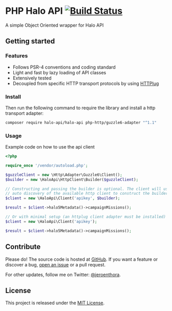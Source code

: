 # PHP Halo API [![Build Status](https://travis-ci.org/halo-api/php-halo-api.svg?branch=master)](https://travis-ci.org/halo-api/php-halo-api)

A simple Object Oriented wrapper for Halo API

## Getting started

### Features

- Follows PSR-4 conventions and coding standard
- Light and fast by lazy loading of API classes
- Extensively tested
- Decoupled from specific HTTP transport protocols by using [HTTPlug](http://docs.php-http.org/en/latest/)

### Install

Then run the following command to require the library and install a http transport adapter:
```bash
composer require halo-api/halo-api php-http/guzzle6-adapter "^1.1"
```

### Usage

Example code on how to use the api client

```php
<?php

require_once '/vendor/autoload.php';

$guzzleClient = new \Http\Adapter\Guzzle6\Client();
$builder = new \HaloApi\HttpClient\Builder($guzzleClient);

// Constructing and passing the builder is optional. The client will use
// auto discovery of the available http client to construct the builder (See mininal example)
$client = new \HaloApi\Client('apikey', $builder);

$result = $client->halo5Metadata()->campaignMissions();

// Or with minimal setup (an httplug client adapter must be installed)
$client = new \HaloApi\Client('apikey');

$result = $client->halo5Metadata()->campaignMissions();
```

## Contribute

Please do! The source code is hosted at [GitHub](https://github.com/halo-api/halo-api). 
If you want a feature or discover a bug, [open an issue](https://github.com/halo-api/php-halo-api/issues/new) or a pull request.

For other updates, follow me on Twitter: [@jeroenthora](https://twitter.com/jeroenthora).

## License

This project is released under the [MIT License](LICENSE).
